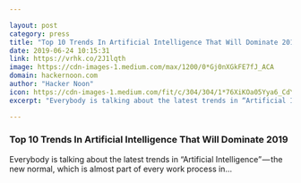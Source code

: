 ```yaml
---

layout: post
category: press
title: "Top 10 Trends In Artificial Intelligence That Will Dominate 2019"
date: 2019-06-24 10:15:31
link: https://vrhk.co/2J1lqth
image: https://cdn-images-1.medium.com/max/1200/0*Gj0nXGkFE7fJ_ACA
domain: hackernoon.com
author: "Hacker Noon"
icon: https://cdn-images-1.medium.com/fit/c/304/304/1*76XiKOa05Yya6_CdYX8pVg.jpeg
excerpt: "Everybody is talking about the latest trends in “Artificial Intelligence” — the new normal, which is almost part of every work process in…"

---
```


### Top 10 Trends In Artificial Intelligence That Will Dominate 2019

Everybody is talking about the latest trends in “Artificial Intelligence” — the new normal, which is almost part of every work process in…